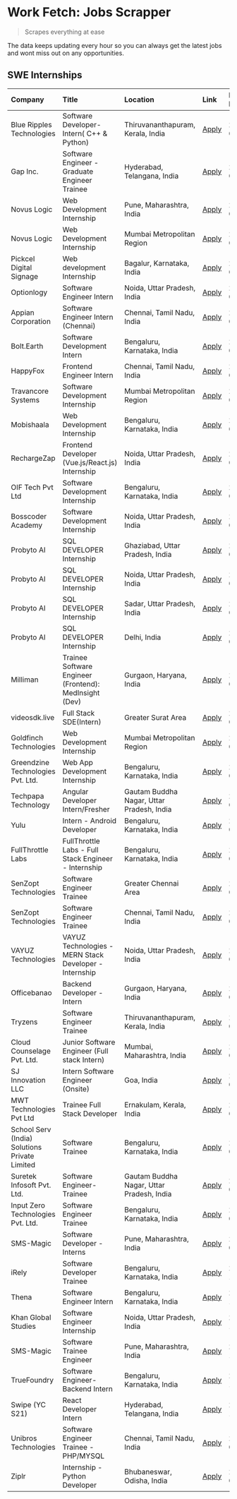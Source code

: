 # Work Fetch: Jobs Scrapper
> Scrapes everything at ease

The data keeps updating every hour so you can always get the latest jobs and wont miss out on any opportunities.

## SWE Internships
<!--START_SECTION:workfetch-->
| Company                                       | Title                                                  | Location                                  | Link                                                                                                                                                                                                                                                                       | Date Posted   |
|:----------------------------------------------|:-------------------------------------------------------|:------------------------------------------|:---------------------------------------------------------------------------------------------------------------------------------------------------------------------------------------------------------------------------------------------------------------------------|:--------------|
| Blue Ripples Technologies                     | Software Developer- Intern( C++ & Python)              | Thiruvananthapuram, Kerala, India         | [Apply](https://in.linkedin.com/jobs/view/software-developer-intern-c%2B%2B-python-at-blue-ripples-technologies-3855594494?position=59&pageNum=0&refId=nGx1nobDxnUUB5hhrw5Xpw%3D%3D&trackingId=ZPoiK8UI%2FWKFajaTLAcXvA%3D%3D&trk=public_jobs_jserp-result_search-card)    | 2024-03-14    |
| Gap Inc.                                      | Software Engineer - Graduate Engineer Trainee          | Hyderabad, Telangana, India               | [Apply](https://in.linkedin.com/jobs/view/software-engineer-graduate-engineer-trainee-at-gap-inc-3853818960?position=24&pageNum=0&refId=nGx1nobDxnUUB5hhrw5Xpw%3D%3D&trackingId=lhMNxb7ZUaD6Fukmi9JphQ%3D%3D&trk=public_jobs_jserp-result_search-card)                     | 2024-03-12    |
| Novus Logic                                   | Web Development Internship                             | Pune, Maharashtra, India                  | [Apply](https://in.linkedin.com/jobs/view/web-development-internship-at-novus-logic-3850815684?position=39&pageNum=0&refId=nGx1nobDxnUUB5hhrw5Xpw%3D%3D&trackingId=l1B%2FLsCLGVd9jl5L8moFsg%3D%3D&trk=public_jobs_jserp-result_search-card)                                | 2024-03-08    |
| Novus Logic                                   | Web Development Internship                             | Mumbai Metropolitan Region                | [Apply](https://in.linkedin.com/jobs/view/web-development-internship-at-novus-logic-3850818621?position=41&pageNum=0&refId=nGx1nobDxnUUB5hhrw5Xpw%3D%3D&trackingId=%2BRyir1obnXrS6kAkG8LGag%3D%3D&trk=public_jobs_jserp-result_search-card)                                | 2024-03-08    |
| Pickcel Digital Signage                       | Web development Internship                             | Bagalur, Karnataka, India                 | [Apply](https://in.linkedin.com/jobs/view/web-development-internship-at-pickcel-digital-signage-3849506118?position=43&pageNum=0&refId=nGx1nobDxnUUB5hhrw5Xpw%3D%3D&trackingId=W7TXCa5QdOb10K2HwUl22A%3D%3D&trk=public_jobs_jserp-result_search-card)                      | 2024-03-08    |
| Optionlogy                                    | Software Engineer Intern                               | Noida, Uttar Pradesh, India               | [Apply](https://in.linkedin.com/jobs/view/software-engineer-intern-at-optionlogy-3845429997?position=56&pageNum=0&refId=nGx1nobDxnUUB5hhrw5Xpw%3D%3D&trackingId=gOOSD2f2ONTntEAivpipnA%3D%3D&trk=public_jobs_jserp-result_search-card)                                     | 2024-03-08    |
| Appian Corporation                            | Software Engineer Intern (Chennai)                     | Chennai, Tamil Nadu, India                | [Apply](https://in.linkedin.com/jobs/view/software-engineer-intern-chennai-at-appian-corporation-3848335036?position=3&pageNum=0&refId=nGx1nobDxnUUB5hhrw5Xpw%3D%3D&trackingId=uZ2zq4EvGHy5Z5rQYCMtgg%3D%3D&trk=public_jobs_jserp-result_search-card)                      | 2024-03-07    |
| Bolt.Earth                                    | Software Development Intern                            | Bengaluru, Karnataka, India               | [Apply](https://in.linkedin.com/jobs/view/software-development-intern-at-bolt-earth-3849437038?position=19&pageNum=0&refId=nGx1nobDxnUUB5hhrw5Xpw%3D%3D&trackingId=r9GdGWjHNYgfkNYzOcAJAw%3D%3D&trk=public_jobs_jserp-result_search-card)                                  | 2024-03-07    |
| HappyFox                                      | Frontend Engineer Intern                               | Chennai, Tamil Nadu, India                | [Apply](https://in.linkedin.com/jobs/view/frontend-engineer-intern-at-happyfox-3848357951?position=37&pageNum=0&refId=nGx1nobDxnUUB5hhrw5Xpw%3D%3D&trackingId=6rK4ZOUr%2Ffa1qjC26vXplA%3D%3D&trk=public_jobs_jserp-result_search-card)                                     | 2024-03-07    |
| Travancore Systems                            | Software Development Internship                        | Mumbai Metropolitan Region                | [Apply](https://in.linkedin.com/jobs/view/software-development-internship-at-travancore-systems-3847706952?position=9&pageNum=0&refId=nGx1nobDxnUUB5hhrw5Xpw%3D%3D&trackingId=qBK0APjMNk92daGlguDbcA%3D%3D&trk=public_jobs_jserp-result_search-card)                       | 2024-03-05    |
| Mobishaala                                    | Web Development Internship                             | Bengaluru, Karnataka, India               | [Apply](https://in.linkedin.com/jobs/view/web-development-internship-at-mobishaala-3847710287?position=15&pageNum=0&refId=nGx1nobDxnUUB5hhrw5Xpw%3D%3D&trackingId=LNu1f2%2BX4fdX0oHndZeklQ%3D%3D&trk=public_jobs_jserp-result_search-card)                                 | 2024-03-05    |
| RechargeZap                                   | Frontend Developer  (Vue.js/React.js) Internship       | Noida, Uttar Pradesh, India               | [Apply](https://in.linkedin.com/jobs/view/frontend-developer-vue-js-react-js-internship-at-rechargezap-3847708827?position=29&pageNum=0&refId=nGx1nobDxnUUB5hhrw5Xpw%3D%3D&trackingId=LtKu2yy3Hli28uRb0FSszA%3D%3D&trk=public_jobs_jserp-result_search-card)               | 2024-03-05    |
| OIF Tech Pvt Ltd                              | Software Development Internship                        | Bengaluru, Karnataka, India               | [Apply](https://in.linkedin.com/jobs/view/software-development-internship-at-oif-tech-pvt-ltd-3846326596?position=4&pageNum=0&refId=nGx1nobDxnUUB5hhrw5Xpw%3D%3D&trackingId=bZ6TVvCQ0hXrWeG9H%2Fz59g%3D%3D&trk=public_jobs_jserp-result_search-card)                       | 2024-03-04    |
| Bosscoder Academy                             | Software Development Internship                        | Noida, Uttar Pradesh, India               | [Apply](https://in.linkedin.com/jobs/view/software-development-internship-at-bosscoder-academy-3846323827?position=14&pageNum=0&refId=nGx1nobDxnUUB5hhrw5Xpw%3D%3D&trackingId=TPHoZDBjQDszmOhTWQi6gw%3D%3D&trk=public_jobs_jserp-result_search-card)                       | 2024-03-04    |
| Probyto AI                                    | SQL DEVELOPER Internship                               | Ghaziabad, Uttar Pradesh, India           | [Apply](https://in.linkedin.com/jobs/view/sql-developer-internship-at-probyto-ai-3846327640?position=40&pageNum=0&refId=nGx1nobDxnUUB5hhrw5Xpw%3D%3D&trackingId=%2FqDkIsiAMKjsJzHhwTNjHg%3D%3D&trk=public_jobs_jserp-result_search-card)                                   | 2024-03-04    |
| Probyto AI                                    | SQL DEVELOPER Internship                               | Noida, Uttar Pradesh, India               | [Apply](https://in.linkedin.com/jobs/view/sql-developer-internship-at-probyto-ai-3846328520?position=45&pageNum=0&refId=nGx1nobDxnUUB5hhrw5Xpw%3D%3D&trackingId=sB7xwQDg6Y12tfW8%2BCKVSA%3D%3D&trk=public_jobs_jserp-result_search-card)                                   | 2024-03-04    |
| Probyto AI                                    | SQL DEVELOPER Internship                               | Sadar, Uttar Pradesh, India               | [Apply](https://in.linkedin.com/jobs/view/sql-developer-internship-at-probyto-ai-3846329214?position=47&pageNum=0&refId=nGx1nobDxnUUB5hhrw5Xpw%3D%3D&trackingId=It7g%2BGK7bg%2F8SZyYZ0N9ng%3D%3D&trk=public_jobs_jserp-result_search-card)                                 | 2024-03-04    |
| Probyto AI                                    | SQL DEVELOPER Internship                               | Delhi, India                              | [Apply](https://in.linkedin.com/jobs/view/sql-developer-internship-at-probyto-ai-3846324863?position=49&pageNum=0&refId=nGx1nobDxnUUB5hhrw5Xpw%3D%3D&trackingId=azDoe22N8Ox%2FfqrursmKyw%3D%3D&trk=public_jobs_jserp-result_search-card)                                   | 2024-03-04    |
| Milliman                                      | Trainee Software Engineer (Frontend): MedInsight (Dev) | Gurgaon, Haryana, India                   | [Apply](https://in.linkedin.com/jobs/view/trainee-software-engineer-frontend-medinsight-dev-at-milliman-3792874280?position=6&pageNum=0&refId=nGx1nobDxnUUB5hhrw5Xpw%3D%3D&trackingId=aGdqEyPobyFj0UMWiUVE%2FA%3D%3D&trk=public_jobs_jserp-result_search-card)             | 2024-03-01    |
| videosdk.live                                 | Full Stack SDE(Intern)                                 | Greater Surat Area                        | [Apply](https://in.linkedin.com/jobs/view/full-stack-sde-intern-at-videosdk-live-3842945056?position=55&pageNum=0&refId=nGx1nobDxnUUB5hhrw5Xpw%3D%3D&trackingId=H8g3KC8HpKoHhNVUXyAQSA%3D%3D&trk=public_jobs_jserp-result_search-card)                                     | 2024-02-29    |
| Goldfinch Technologies                        | Web Development Internship                             | Mumbai Metropolitan Region                | [Apply](https://in.linkedin.com/jobs/view/web-development-internship-at-goldfinch-technologies-3837823879?position=36&pageNum=0&refId=nGx1nobDxnUUB5hhrw5Xpw%3D%3D&trackingId=%2FpJiQkbbgDzOwzLi%2FkoqRg%3D%3D&trk=public_jobs_jserp-result_search-card)                   | 2024-02-22    |
| Greendzine Technologies Pvt. Ltd.             | Web App Development Internship                         | Bengaluru, Karnataka, India               | [Apply](https://in.linkedin.com/jobs/view/web-app-development-internship-at-greendzine-technologies-pvt-ltd-3837824456?position=58&pageNum=0&refId=nGx1nobDxnUUB5hhrw5Xpw%3D%3D&trackingId=TsnXs0S0snU89W9fsntH5w%3D%3D&trk=public_jobs_jserp-result_search-card)          | 2024-02-22    |
| Techpapa Technology                           | Angular Developer Intern/Fresher                       | Gautam Buddha Nagar, Uttar Pradesh, India | [Apply](https://in.linkedin.com/jobs/view/angular-developer-intern-fresher-at-techpapa-technology-3834305862?position=51&pageNum=0&refId=nGx1nobDxnUUB5hhrw5Xpw%3D%3D&trackingId=azh60M5GMiPONkCTjNmN0Q%3D%3D&trk=public_jobs_jserp-result_search-card)                    | 2024-02-20    |
| Yulu                                          | Intern - Android Developer                             | Bengaluru, Karnataka, India               | [Apply](https://in.linkedin.com/jobs/view/intern-android-developer-at-yulu-3834459982?position=46&pageNum=0&refId=nGx1nobDxnUUB5hhrw5Xpw%3D%3D&trackingId=gjMJBPZ%2BvNtyxiTGmYrSew%3D%3D&trk=public_jobs_jserp-result_search-card)                                         | 2024-02-19    |
| FullThrottle Labs                             | FullThrottle Labs - Full Stack Engineer - Internship   | Bengaluru, Karnataka, India               | [Apply](https://in.linkedin.com/jobs/view/fullthrottle-labs-full-stack-engineer-internship-at-fullthrottle-labs-3829636016?position=50&pageNum=0&refId=nGx1nobDxnUUB5hhrw5Xpw%3D%3D&trackingId=SpNJYnSYaDHgYyd4jTQmXw%3D%3D&trk=public_jobs_jserp-result_search-card)      | 2024-02-17    |
| SenZopt Technologies                          | Software Engineer Trainee                              | Greater Chennai Area                      | [Apply](https://in.linkedin.com/jobs/view/software-engineer-trainee-at-senzopt-technologies-3827688781?position=32&pageNum=0&refId=nGx1nobDxnUUB5hhrw5Xpw%3D%3D&trackingId=c3W%2FlNKDIohwBpe9DwfYaw%3D%3D&trk=public_jobs_jserp-result_search-card)                        | 2024-02-12    |
| SenZopt Technologies                          | Software Engineer Trainee                              | Chennai, Tamil Nadu, India                | [Apply](https://in.linkedin.com/jobs/view/software-engineer-trainee-at-senzopt-technologies-3827686880?position=44&pageNum=0&refId=nGx1nobDxnUUB5hhrw5Xpw%3D%3D&trackingId=EAksU13lmfGwcLbtfBisXQ%3D%3D&trk=public_jobs_jserp-result_search-card)                          | 2024-02-12    |
| VAYUZ Technologies                            | VAYUZ Technologies - MERN Stack Developer - Internship | Noida, Uttar Pradesh, India               | [Apply](https://in.linkedin.com/jobs/view/vayuz-technologies-mern-stack-developer-internship-at-vayuz-technologies-3822619356?position=52&pageNum=0&refId=nGx1nobDxnUUB5hhrw5Xpw%3D%3D&trackingId=7WGfB7LKmuh7xrcZTZioHw%3D%3D&trk=public_jobs_jserp-result_search-card)   | 2024-02-10    |
| Officebanao                                   | Backend Developer - Intern                             | Gurgaon, Haryana, India                   | [Apply](https://in.linkedin.com/jobs/view/backend-developer-intern-at-officebanao-3814263731?position=22&pageNum=0&refId=nGx1nobDxnUUB5hhrw5Xpw%3D%3D&trackingId=kFRCKWkzpFPZdMv0wDj2Zg%3D%3D&trk=public_jobs_jserp-result_search-card)                                    | 2024-01-31    |
| Tryzens                                       | Software Engineer Trainee                              | Thiruvananthapuram, Kerala, India         | [Apply](https://in.linkedin.com/jobs/view/software-engineer-trainee-at-tryzens-3809363491?position=33&pageNum=0&refId=nGx1nobDxnUUB5hhrw5Xpw%3D%3D&trackingId=Z5RZ%2BKGS0RSoXgpfQasIfA%3D%3D&trk=public_jobs_jserp-result_search-card)                                     | 2024-01-18    |
| Cloud Counselage Pvt. Ltd.                    | Junior Software Engineer (Full stack Intern)           | Mumbai, Maharashtra, India                | [Apply](https://in.linkedin.com/jobs/view/junior-software-engineer-full-stack-intern-at-cloud-counselage-pvt-ltd-3803132814?position=23&pageNum=0&refId=nGx1nobDxnUUB5hhrw5Xpw%3D%3D&trackingId=g%2Ff4fzjxbv%2FIDEfuEh7AtQ%3D%3D&trk=public_jobs_jserp-result_search-card) | 2024-01-11    |
| SJ Innovation LLC                             | Intern Software Engineer (Onsite)                      | Goa, India                                | [Apply](https://in.linkedin.com/jobs/view/intern-software-engineer-onsite-at-sj-innovation-llc-3799959011?position=34&pageNum=0&refId=nGx1nobDxnUUB5hhrw5Xpw%3D%3D&trackingId=5CvU5ggI5vnKW%2FNWj8WWqA%3D%3D&trk=public_jobs_jserp-result_search-card)                     | 2024-01-11    |
| MWT Technologies Pvt Ltd                      | Trainee Full Stack Developer                           | Ernakulam, Kerala, India                  | [Apply](https://in.linkedin.com/jobs/view/trainee-full-stack-developer-at-mwt-technologies-pvt-ltd-3800921715?position=7&pageNum=0&refId=nGx1nobDxnUUB5hhrw5Xpw%3D%3D&trackingId=F1zNDqvk70xYhDdg8Add5A%3D%3D&trk=public_jobs_jserp-result_search-card)                    | 2024-01-09    |
| School Serv (India) Solutions Private Limited | Software Trainee                                       | Bengaluru, Karnataka, India               | [Apply](https://in.linkedin.com/jobs/view/software-trainee-at-school-serv-india-solutions-private-limited-3800935439?position=17&pageNum=0&refId=nGx1nobDxnUUB5hhrw5Xpw%3D%3D&trackingId=J0i4TnMf9A9Ix2TrnqhepQ%3D%3D&trk=public_jobs_jserp-result_search-card)            | 2024-01-09    |
| Suretek Infosoft Pvt. Ltd.                    | Software Engineer-Trainee                              | Gautam Buddha Nagar, Uttar Pradesh, India | [Apply](https://in.linkedin.com/jobs/view/software-engineer-trainee-at-suretek-infosoft-pvt-ltd-3800934643?position=20&pageNum=0&refId=nGx1nobDxnUUB5hhrw5Xpw%3D%3D&trackingId=lwXXRz5h8iK0rpNNov53uA%3D%3D&trk=public_jobs_jserp-result_search-card)                      | 2024-01-09    |
| Input Zero Technologies Pvt. Ltd.             | Software Engineer Trainee                              | Bengaluru, Karnataka, India               | [Apply](https://in.linkedin.com/jobs/view/software-engineer-trainee-at-input-zero-technologies-pvt-ltd-3800927643?position=27&pageNum=0&refId=nGx1nobDxnUUB5hhrw5Xpw%3D%3D&trackingId=beYbwKk%2FPd0rZPK06bXYiw%3D%3D&trk=public_jobs_jserp-result_search-card)             | 2024-01-09    |
| SMS-Magic                                     | Software Developer -Interns                            | Pune, Maharashtra, India                  | [Apply](https://in.linkedin.com/jobs/view/software-developer-interns-at-sms-magic-3799485343?position=31&pageNum=0&refId=nGx1nobDxnUUB5hhrw5Xpw%3D%3D&trackingId=%2FinZ6CzNAxU9itVyUWPYLg%3D%3D&trk=public_jobs_jserp-result_search-card)                                  | 2024-01-05    |
| iRely                                         | Software Developer Trainee                             | Bengaluru, Karnataka, India               | [Apply](https://in.linkedin.com/jobs/view/software-developer-trainee-at-irely-3801577534?position=12&pageNum=0&refId=nGx1nobDxnUUB5hhrw5Xpw%3D%3D&trackingId=n%2FahnWY2V50wWABaNtqRtw%3D%3D&trk=public_jobs_jserp-result_search-card)                                      | 2023-12-22    |
| Thena                                         | Software Engineer Intern                               | Bengaluru, Karnataka, India               | [Apply](https://in.linkedin.com/jobs/view/software-engineer-intern-at-thena-3778731751?position=13&pageNum=0&refId=nGx1nobDxnUUB5hhrw5Xpw%3D%3D&trackingId=ZzGpHm53Fz1DWJxO9JzwLg%3D%3D&trk=public_jobs_jserp-result_search-card)                                          | 2023-12-05    |
| Khan Global Studies                           | Software Engineer Internship                           | Noida, Uttar Pradesh, India               | [Apply](https://in.linkedin.com/jobs/view/software-engineer-internship-at-khan-global-studies-3766942197?position=48&pageNum=0&refId=nGx1nobDxnUUB5hhrw5Xpw%3D%3D&trackingId=DmB5lOLcxl3SosJSsn8V1w%3D%3D&trk=public_jobs_jserp-result_search-card)                        | 2023-11-27    |
| SMS-Magic                                     | Software Trainee Engineer                              | Pune, Maharashtra, India                  | [Apply](https://in.linkedin.com/jobs/view/software-trainee-engineer-at-sms-magic-3761409781?position=26&pageNum=0&refId=nGx1nobDxnUUB5hhrw5Xpw%3D%3D&trackingId=VbHSf9kc2GSmn%2FOL80zepw%3D%3D&trk=public_jobs_jserp-result_search-card)                                   | 2023-11-16    |
| TrueFoundry                                   | Software Engineer-Backend Intern                       | Bengaluru, Karnataka, India               | [Apply](https://in.linkedin.com/jobs/view/software-engineer-backend-intern-at-truefoundry-3779508170?position=28&pageNum=0&refId=nGx1nobDxnUUB5hhrw5Xpw%3D%3D&trackingId=hycL6tGDUqovEm6KMPEAtA%3D%3D&trk=public_jobs_jserp-result_search-card)                            | 2023-11-10    |
| Swipe (YC S21)                                | React Developer Intern                                 | Hyderabad, Telangana, India               | [Apply](https://in.linkedin.com/jobs/view/react-developer-intern-at-swipe-yc-s21-3737600089?position=16&pageNum=0&refId=nGx1nobDxnUUB5hhrw5Xpw%3D%3D&trackingId=yPl7xGZsHyFzA04xuDeEyQ%3D%3D&trk=public_jobs_jserp-result_search-card)                                     | 2023-10-13    |
| Unibros Technologies                          | Software Engineer Trainee - PHP/MYSQL                  | Chennai, Tamil Nadu, India                | [Apply](https://in.linkedin.com/jobs/view/software-engineer-trainee-php-mysql-at-unibros-technologies-3656599241?position=35&pageNum=0&refId=nGx1nobDxnUUB5hhrw5Xpw%3D%3D&trackingId=u%2BDty7G4f0y5njFNCMkNWA%3D%3D&trk=public_jobs_jserp-result_search-card)              | 2023-06-12    |
| Ziplr                                         | Internship - Python Developer                          | Bhubaneswar, Odisha, India                | [Apply](https://in.linkedin.com/jobs/view/internship-python-developer-at-ziplr-3645677592?position=54&pageNum=0&refId=nGx1nobDxnUUB5hhrw5Xpw%3D%3D&trackingId=eoihEL404qO66abijfM0LQ%3D%3D&trk=public_jobs_jserp-result_search-card)                                       | 2023-06-02    |
<!--END_SECTION:workfetch-->
